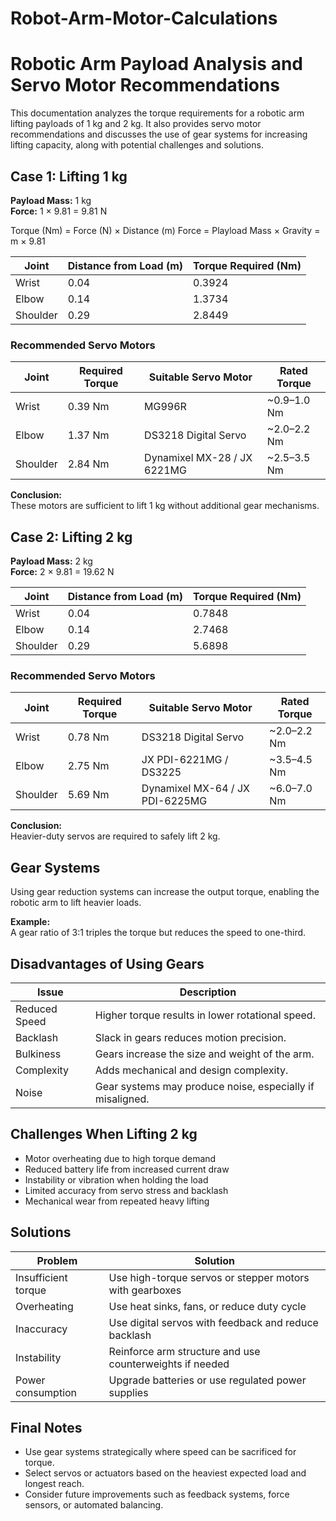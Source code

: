 # Robot-Arm-Motor-Calculations

# Robotic Arm Payload Analysis and Servo Motor Recommendations

This documentation analyzes the torque requirements for a robotic arm lifting payloads of 1 kg and 2 kg. It also provides servo motor recommendations and discusses the use of gear systems for increasing lifting capacity, along with potential challenges and solutions.

## Case 1: Lifting 1 kg

**Payload Mass:** 1 kg  
**Force:** 1 × 9.81 = 9.81 N

Torque (Nm) = Force (N) × Distance (m)
Force = Playload Mass × Gravity = m × 9.81

| Joint    | Distance from Load (m)| Torque Required (Nm)|
|----------|-----------------------|---------------------|
| Wrist    | 0.04                  | 0.3924              |
| Elbow    | 0.14                  | 1.3734              |
| Shoulder | 0.29                  | 2.8449              |

### Recommended Servo Motors

| Joint    | Required Torque | Suitable Servo Motor        | Rated Torque   |
|----------|-----------------|----------------------------|-----------------|
| Wrist    | 0.39 Nm         | MG996R                     | ~0.9–1.0 Nm     |
| Elbow    | 1.37 Nm         | DS3218 Digital Servo       | ~2.0–2.2 Nm     |
| Shoulder | 2.84 Nm         | Dynamixel MX-28 / JX 6221MG| ~2.5–3.5 Nm     |

**Conclusion:**  
These motors are sufficient to lift 1 kg without additional gear mechanisms.

## Case 2: Lifting 2 kg

**Payload Mass:** 2 kg  
**Force:** 2 × 9.81 = 19.62 N

| Joint    | Distance from Load (m) | Torque Required (Nm) |
|----------|-----------------------|---------------------|
| Wrist    | 0.04                  | 0.7848              |
| Elbow    | 0.14                  | 2.7468              |
| Shoulder | 0.29                  | 5.6898              |

### Recommended Servo Motors

| Joint    | Required Torque | Suitable Servo Motor            | Rated Torque   |
|----------|-----------------|--------------------------------|-----------------|
| Wrist    | 0.78 Nm         | DS3218 Digital Servo           | ~2.0–2.2 Nm     |
| Elbow    | 2.75 Nm         | JX PDI-6221MG / DS3225         | ~3.5–4.5 Nm     |
| Shoulder | 5.69 Nm         | Dynamixel MX-64 / JX PDI-6225MG| ~6.0–7.0 Nm     |

**Conclusion:**  
Heavier-duty servos are required to safely lift 2 kg.

## Gear Systems 

Using gear reduction systems can increase the output torque, enabling the robotic arm to lift heavier loads.

**Example:**  
A gear ratio of 3:1 triples the torque but reduces the speed to one-third.

## Disadvantages of Using Gears

| Issue         | Description                                                  |
|---------------|--------------------------------------------------------------|
| Reduced Speed | Higher torque results in lower rotational speed.             |
| Backlash      | Slack in gears reduces motion precision.                     |
| Bulkiness     | Gears increase the size and weight of the arm.               |
| Complexity    | Adds mechanical and design complexity.                       |
| Noise         | Gear systems may produce noise, especially if misaligned.    |

## Challenges When Lifting 2 kg

- Motor overheating due to high torque demand  
- Reduced battery life from increased current draw  
- Instability or vibration when holding the load  
- Limited accuracy from servo stress and backlash  
- Mechanical wear from repeated heavy lifting  

## Solutions

| Problem            | Solution                                                    |
|------------------- |-------------------------------------------------------------|
| Insufficient torque| Use high-torque servos or stepper motors with gearboxes     |
| Overheating        | Use heat sinks, fans, or reduce duty cycle                  |
| Inaccuracy         | Use digital servos with feedback and reduce backlash        |
| Instability        | Reinforce arm structure and use counterweights if needed    |
| Power consumption  | Upgrade batteries or use regulated power supplies           |

## Final Notes

- Use gear systems strategically where speed can be sacrificed for torque.  
- Select servos or actuators based on the heaviest expected load and longest reach.  
- Consider future improvements such as feedback systems, force sensors, or automated balancing.



